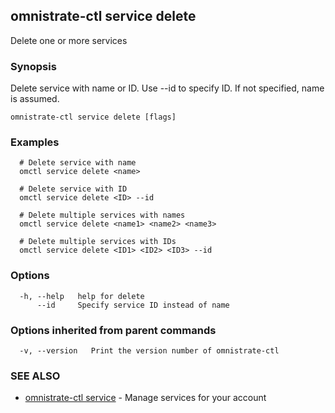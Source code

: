 ## omnistrate-ctl service delete

Delete one or more services

### Synopsis

Delete service with name or ID. Use --id to specify ID. If not specified, name is assumed.

```
omnistrate-ctl service delete [flags]
```

### Examples

```
  # Delete service with name
  omctl service delete <name>

  # Delete service with ID
  omctl service delete <ID> --id

  # Delete multiple services with names
  omctl service delete <name1> <name2> <name3>

  # Delete multiple services with IDs
  omctl service delete <ID1> <ID2> <ID3> --id
```

### Options

```
  -h, --help   help for delete
      --id     Specify service ID instead of name
```

### Options inherited from parent commands

```
  -v, --version   Print the version number of omnistrate-ctl
```

### SEE ALSO

* [omnistrate-ctl service](omnistrate-ctl_service.md)	 - Manage services for your account

